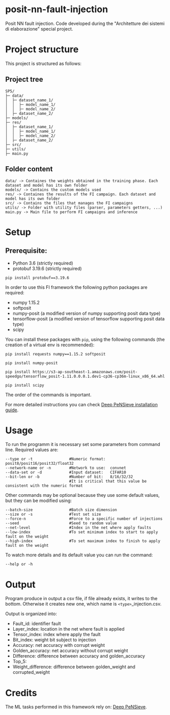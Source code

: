 # posit-nn-fault-injection
Posit NN fault injection. Code developed during the "Architetture dei sistemi di elaborazione" special project.

# Project structure

This project is structured as follows:

## Project tree
```
SP5/
├─ data/
│  ├─ dataset_name_1/
│  │  ├─ model_name_1/
│  │  ├─ model_name_2/
│  ├─ dataset_name_2/
├─ models/
├─ res/
│  ├─ dataset_name_1/
│  │  ├─ model_name_1/
│  │  ├─ model_name_2/
│  ├─ dataset_name_2/
├─ src/
├─ utils/
├─ main.py
```

## Folder content
```
data/ -> Containes the weights obtained in the training phase. Each dataset and model has its own folder
models/ -> Contains the custom models used
res/ -> Containes the results of the FI campaign. Each dataset and model has its own folder
src/ -> Contains the files that manages the FI campaigns
utils/ -> Folder with utility files (parser, parameters getters, ...)
main.py -> Main file to perform FI campaigns and inference
```

# Setup
## Prerequisite:
- Python 3.6 (strictly required)
- protobuf 3.19.6 (strictly required)
```
pip install protobuf==3.19.6
```
In order to use this FI framework the following python packages are required:

- numpy 1.15.2
- softposit
- numpy-posit (a modified version of numpy supporting posit data type)
- tensorflow-posit (a modified version of tensorflow supporting posit data type)
- scipy

You can install these packages with `pip`, using the following commands (the creation of a virtual env is recommended):

```
pip install requests numpy==1.15.2 softposit

pip install numpy-posit

pip install https://s3-ap-southeast-1.amazonaws.com/posit-speedgo/tensorflow_posit-1.11.0.0.0.1.dev1-cp36-cp36m-linux_x86_64.whl

pip install scipy
```

The order of the commands is important.

For more detailed instructions you can check [Deep PeNSieve installation guide](https://github.com/RaulMurillo/deep-pensieve/blob/master/README.md#installation).

# Usage
To run the programm it is necessary set some parameters from command line. 
Required values are:
```
--type or -t                #Numeric format:  posit8/posit16/posit32/float32        
--network-name or -n        #Network to use:  convnet
--data-set or -d            #Input dataset:   CIFAR10     
--bit-len or -b             #Number of bit:   8/16/32/32
                            #It is critical that this value be consistent with the numeric format
```

Other commands may be optional because they use some default values, but they can be modified using: 
```
--batch-size                #Batch size dimension  
--size or -s                #Test set size
--force-n                   #Force to a specific number of injections
--seed                      #Seed to random value
--net-level                 #Index in the net where apply faults
--low-index                 #To set minimum index to start to apply fault on the weight
--high-index                #To set maximum index to finish to apply fault on the weight
```

To watch more details and its default value you can run the command:
```
--help or -h
```

# Output
Program produce in output a csv file, if file already exists, it writes to the bottom. Otherwise it creates new one, which name is `<type>`_injection.csv.

Output is organized into:
* Fault_id: identifier fault
* Layer_index: location in the net where fault is applied
* Tensor_index: index where apply the fault
* Bit_index: weight bit subject to injection
* Accuracy: net accuracy with corrupt weight 
* Golden_accuracy: net accuracy without corrupt weight
* Difference: difference between accuracy and golden_accuracy
* Top_5:
* Weight_difference: difference between golden_weight and corrupted_weight 

# Credits
The ML tasks performed in this framework rely on: [Deep PeNSieve](https://github.com/RaulMurillo/deep-pensieve/).
